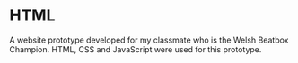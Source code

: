# HTML
 A website prototype developed for my classmate who is the Welsh Beatbox Champion. 
HTML, CSS and JavaScript  were used for this prototype.
